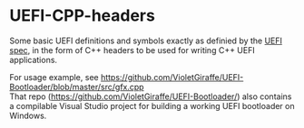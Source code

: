 # UEFI-CPP-headers
Some basic UEFI definitions and symbols exactly as definied by the [UEFI spec](https://www.uefi.org/sites/default/files/resources/UEFI_Spec_2_7.pdf), in the form of C++ headers to be used for writing C++ UEFI applications.

For usage example, see https://github.com/VioletGiraffe/UEFI-Bootloader/blob/master/src/gfx.cpp  
That repo (https://github.com/VioletGiraffe/UEFI-Bootloader/) also contains a compilable Visual Studio project for building a working UEFI bootloader on Windows.
